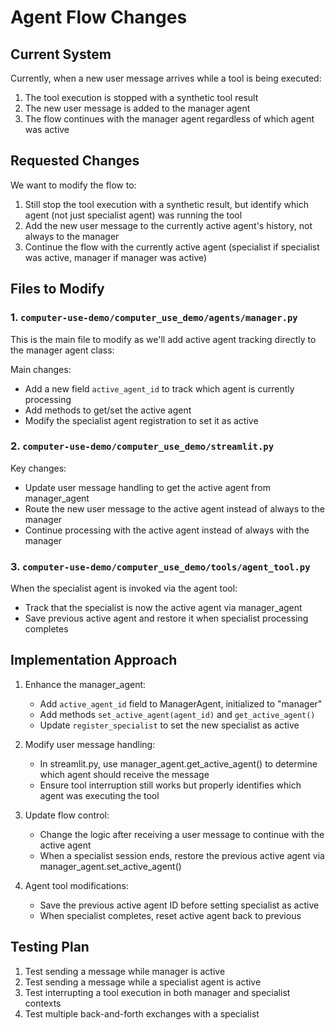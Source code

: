 # Agent Flow Changes

## Current System

Currently, when a new user message arrives while a tool is being executed:
1. The tool execution is stopped with a synthetic tool result
2. The new user message is added to the manager agent
3. The flow continues with the manager agent regardless of which agent was active

## Requested Changes

We want to modify the flow to:
1. Still stop the tool execution with a synthetic result, but identify which agent (not just specialist agent) was running the tool
2. Add the new user message to the currently active agent's history, not always to the manager
3. Continue the flow with the currently active agent (specialist if specialist was active, manager if manager was active)

## Files to Modify

### 1. `computer-use-demo/computer_use_demo/agents/manager.py`

This is the main file to modify as we'll add active agent tracking directly to the manager agent class:

Main changes:
- Add a new field `active_agent_id` to track which agent is currently processing
- Add methods to get/set the active agent
- Modify the specialist agent registration to set it as active

### 2. `computer-use-demo/computer_use_demo/streamlit.py`

Key changes:
- Update user message handling to get the active agent from manager_agent
- Route the new user message to the active agent instead of always to the manager
- Continue processing with the active agent instead of always with the manager

### 3. `computer-use-demo/computer_use_demo/tools/agent_tool.py`

When the specialist agent is invoked via the agent tool:
- Track that the specialist is now the active agent via manager_agent
- Save previous active agent and restore it when specialist processing completes

## Implementation Approach

1. Enhance the manager_agent:
   - Add `active_agent_id` field to ManagerAgent, initialized to "manager"
   - Add methods `set_active_agent(agent_id)` and `get_active_agent()`
   - Update `register_specialist` to set the new specialist as active

2. Modify user message handling:
   - In streamlit.py, use manager_agent.get_active_agent() to determine which agent should receive the message
   - Ensure tool interruption still works but properly identifies which agent was executing the tool

3. Update flow control:
   - Change the logic after receiving a user message to continue with the active agent
   - When a specialist session ends, restore the previous active agent via manager_agent.set_active_agent()

4. Agent tool modifications:
   - Save the previous active agent ID before setting specialist as active
   - When specialist completes, reset active agent back to previous

## Testing Plan

1. Test sending a message while manager is active
2. Test sending a message while a specialist agent is active
3. Test interrupting a tool execution in both manager and specialist contexts
4. Test multiple back-and-forth exchanges with a specialist 